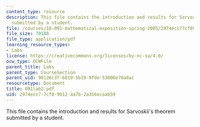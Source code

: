 ```yaml
---
content_type: resource
description: This file contains the introduction and results for Sarvoskii's theorem
  submitted by a student.
file: /courses/18-091-mathematical-exposition-spring-2005/2974ecc77cf09612aa7b2a356ecaab59_091lab2.pdf
file_size: 70188
file_type: application/pdf
learning_resource_types:
- Labs
license: https://creativecommons.org/licenses/by-nc-sa/4.0/
ocw_type: OCWFile
parent_title: Labs
parent_type: CourseSection
parent_uid: 90126c3f-6819-5b19-9fde-53006e78a8ac
resourcetype: Document
title: 091lab2.pdf
uid: 2974ecc7-7cf0-9612-aa7b-2a356ecaab59
---
```

This file contains the introduction and results for Sarvoskii's theorem submitted by a student.